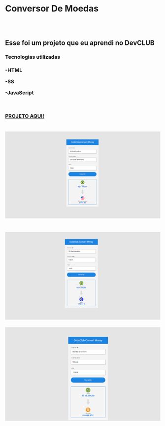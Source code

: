 <h1>Conversor De Moedas</h1>
<br>
<br>
<h2>Esse foi um projeto que eu aprendi no DevCLUB</h2>


<h3>Tecnologias utilizadas<h3>
<p>-HTML</p>
<p>-SS</p>
<p>-JavaScript</p>
<br>
<br>
<a href="https://edivilhian-h.github.io/ProjetoConversorDeMoedas target="_blank" /">PROJETO AQUI!</a>
<br>
<br>

<br>
<img src="https://github.com/Edivilhian-H/ProjetoConversorDeMoedas/blob/master/assets/imgProjet/BRL%20para%20USD.png?raw=true"/>
<br>
<br>
<br>
<img src="https://github.com/Edivilhian-H/ProjetoConversorDeMoedas/blob/master/assets/imgProjet/BRL%20para%20EUR.png?raw=true"/>
<br>
<br>
<img src="https://github.com/Edivilhian-H/ProjetoConversorDeMoedas/blob/master/assets/imgProjet/BRL%20para%20BTC.png?raw=true"/>
